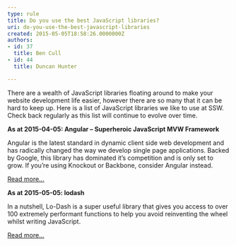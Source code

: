 ```yaml
---
type: rule
title: Do you use the best JavaScript libraries?
uri: do-you-use-the-best-javascript-libraries
created: 2015-05-05T18:58:26.0000000Z
authors:
- id: 37
  title: Ben Cull
- id: 44
  title: Duncan Hunter

---
```




<span class='intro'> <p class="p1">There are a wealth of JavaScript libraries floating around to make your website development life easier, however there are so many that it can be hard to keep up. Here is a list of JavaScript libraries we like to use at SSW. Check back regularly as this list will continue to evolve over time.</p> </span>

<p class="p1">
   <strong>As at 2015-04-05&#58; Angular – Superheroic JavaScript MVW Framework</strong></p><p class="p1">Angular is the latest standard in dynamic client side web development and has radically changed the way we develop single page applications. Backed by Google, this library has dominated it’s competition and is only set to grow. If you’re using Knockout or Backbone, consider Angular instead.</p><p class="p3">
   <span class="s1"><a href="https&#58;//angularjs.org/" target="_blank">Read ​more...</a></span></p><p class="p1">
   <strong>As at 2015-05-05&#58; lodash</strong></p><p class="p1">In a nutshell, Lo-Dash is a super useful library that gives you access to over 100 extremely performant functions to help you avoid reinventing the wheel whilst writing JavaScript.&#160;</p><p class="p1"><a href="/Pages/use-lodash.aspx">Read more…​</a>​</p>


